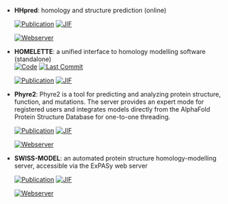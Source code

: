 



- **HHpred**: homology and structure prediction (online)  

    [![Publication](https://img.shields.io/badge/Publication-Citations:3086-blue?style=for-the-badge&logo=bookstack)](https://doi.org/10.1093%2Fnar%2Fgki408) 
    [![JIF](https://img.shields.io/badge/Impact_Factor-16.60-purple?style=for-the-badge&logo=academia)](https://doi.org/10.1093%2Fnar%2Fgki408)

    [![Webserver](https://img.shields.io/badge/Webserver-online-brightgreen?style=for-the-badge&logo=cachet&logoColor=65FF8F)](https://toolkit.tuebingen.mpg.de/#/tools/hhpred) 


- **HOMELETTE**: a unified interface to homology modelling software (standalone)  
    [![Code](https://img.shields.io/github/stars/PhilippJunk/homelette?style=for-the-badge&logo=github)](https://github.com/PhilippJunk/homelette) 
    [![Last Commit](https://img.shields.io/github/last-commit/PhilippJunk/homelette?style=for-the-badge&logo=github)](https://github.com/PhilippJunk/homelette) 

    [![Publication](https://img.shields.io/badge/Publication-Citations:5-blue?style=for-the-badge&logo=bookstack)](https://doi.org/10.1093/bioinformatics/btab866) 
    [![JIF](https://img.shields.io/badge/Impact_Factor-4.40-purple?style=for-the-badge&logo=academia)](https://doi.org/10.1093/bioinformatics/btab866)



- **Phyre2**: Phyre2 is a tool for predicting and analyzing protein structure, function, and mutations. The server provides an expert mode for registered users and integrates models directly from the AlphaFold Protein Structure Database for one-to-one threading.  

    [![Publication](https://img.shields.io/badge/Publication-Citations:8432-blue?style=for-the-badge&logo=bookstack)](https://doi.org/10.1038%2Fnprot.2015.053) 
    [![JIF](https://img.shields.io/badge/Impact_Factor-13.10-purple?style=for-the-badge&logo=academia)](https://doi.org/10.1038%2Fnprot.2015.053)

    [![Webserver](https://img.shields.io/badge/Webserver-online-brightgreen?style=for-the-badge&logo=cachet&logoColor=65FF8F)](http://www.sbg.bio.ic.ac.uk/phyre2/html/page.cgi?id=index) 


- **SWISS-MODEL**: an automated protein structure homology-modelling server, accessible via the ExPASy web server  

    [![Publication](https://img.shields.io/badge/Publication-Citations:9834-blue?style=for-the-badge&logo=bookstack)](https://doi.org/10.1093/nar/gky427) 
    [![JIF](https://img.shields.io/badge/Impact_Factor-16.60-purple?style=for-the-badge&logo=academia)](https://doi.org/10.1093/nar/gky427)

    [![Webserver](https://img.shields.io/badge/Webserver-online-brightgreen?style=for-the-badge&logo=cachet&logoColor=65FF8F)](http://swissmodel.expasy.org/) 

